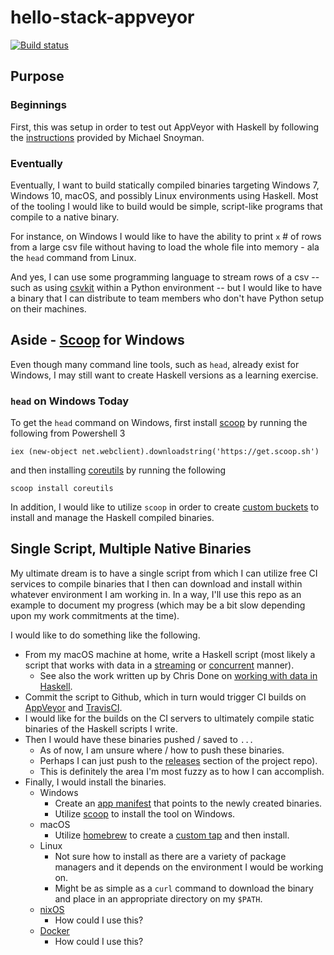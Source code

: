 # hello-stack-appveyor

[![Build status](https://ci.appveyor.com/api/projects/status/9rp94ob7adhon3ar/branch/master?svg=true)](https://ci.appveyor.com/project/curtisalexander/hello-stack-appveyor/branch/master)

## Purpose

### Beginnings
First, this was setup in order to test out AppVeyor with Haskell by following the [instructions](https://www.snoyman.com/blog/2016/08/appveyor-haskell-windows-ci) provided by Michael Snoyman.

### Eventually
Eventually, I want to build statically compiled binaries targeting Windows 7, Windows 10, macOS, and possibly Linux environments using Haskell.  Most of the tooling I would like to build would be simple, script-like programs that compile to a native binary.

For instance, on Windows I would like to have the ability to print `x` # of rows from a large csv file without having to load the whole file into memory - ala the `head` command from Linux.

And yes, I can use some programming language to stream rows of a csv -- such as using [csvkit](http://csvkit.readthedocs.io/en/latest/) within a Python environment -- but I would like to have a binary that I can distribute to team members who don't have Python setup on their machines.


## Aside - [Scoop](http://scoop.sh) for Windows
Even though many command line tools, such as `head`, already exist for Windows, I may still want to create Haskell versions as a learning exercise.

### `head` on Windows Today
To get the `head` command on Windows, first install [scoop](http://scoop.sh) by running the following from Powershell 3

```
iex (new-object net.webclient).downloadstring('https://get.scoop.sh')
```

and then installing [coreutils](https://github.com/lukesampson/scoop/blob/master/bucket/coreutils.json) by running the following

```
scoop install coreutils
```

In addition, I would like to utilize `scoop` in order to create [custom buckets](https://github.com/lukesampson/scoop/wiki/Buckets#creating-your-own-bucket) to install and manage the Haskell compiled binaries.


## Single Script, Multiple Native Binaries
My ultimate dream is to have a single script from which I can utilize free CI services to compile binaries that I then can download and install within whatever environment I am working in.  In a way, I'll use this repo as an example to document my progress (which may be a bit slow depending upon my work commitments at the time).

I would like to do something like the following.

* From my macOS machine at home, write a Haskell script (most likely a script that works with data in a [streaming](https://haskell-lang.org/library/conduit) or [concurrent](https://haskell-lang.org/library/async) manner).
    * See also the work written up by Chris Done on [working with data in Haskell](https://www.fpcomplete.com/blog/2016/09/data-haskell).
* Commit the script to Github, which in turn would trigger CI builds on [AppVeyor](https://www.appveyor.com/) and [TravisCI](https://travis-ci.org/).
* I would like for the builds on the CI servers to ultimately compile static binaries of the Haskell scripts I write.
* Then I would have these binaries pushed / saved to `...`
    * As of now, I am unsure where / how to push these binaries.
    * Perhaps I can just push to the [releases](https://github.com/curtisalexander/hello-stack-appveyor/releases) section of the project repo).
    * This is definitely the area I'm most fuzzy as to how I can accomplish.
* Finally, I would install the binaries.
    * Windows
        * Create an [app manifest](https://github.com/lukesampson/scoop/wiki/App-Manifests) that points to the newly created binaries.
        * Utilize [scoop](http://scoop.sh) to install the tool on Windows.
    * macOS
        * Utilize [homebrew](https://brew.sh/) to create a [custom tap](https://github.com/Homebrew/brew/blob/master/docs/How-to-Create-and-Maintain-a-Tap.md) and then install.
    * Linux
        * Not sure how to install as there are a variety of package managers and it depends on the environment I would be working on.
        * Might be as simple as a `curl` command to download the binary and place in an appropriate directory on my `$PATH`.
    * [nixOS](https://nixos.org/)
        * How could I use this?
    * [Docker](https://www.docker.com/)
        * How could I use this?
